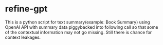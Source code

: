 # refine-gpt
This is a python script for text summary(example: Book Summary) using OpenAI API with summary data piggybacked into following call so that some of the contextual information may not go missing. Still there is chance for context leakages.
